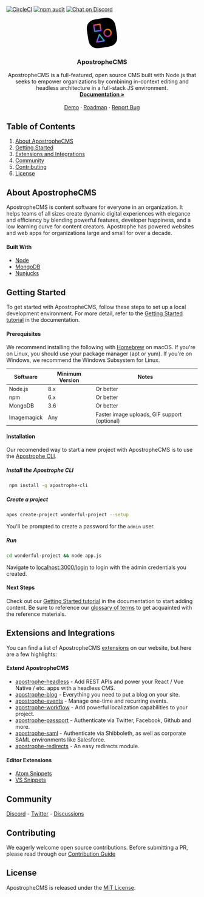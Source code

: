 
[![CircleCI](https://circleci.com/gh/apostrophecms/apostrophe/tree/master.svg?style=svg)](https://circleci.com/gh/apostrophecms/apostrophe/tree/master)
[<img src="./badges/npm-audit-badge.png" title="npm audit" />](https://docs.npmjs.com/cli/audit)
[![Chat on Discord](https://img.shields.io/discord/517772094482677790.svg)](https://chat.apostrophecms.org)

<p align="center">
  <a href="https://github.com/github_username/repo_name">
    <img src="logo.svg" alt="Logo" width="80" height="80">
  </a>

  <h3 align="center">ApostropheCMS</h3>

  <p align="center">
    ApostropheCMS is a full-featured, open source CMS built with Node.js that seeks to empower organizations by combining in-context editing and headless architecture in a full-stack JS environment.
    <br />
    <a href="https://docs.apostrophecms.org/"><strong>Documentation »</strong></a>
    <br />
    <br />
    <a href="http://dashboard.apostrophecmsdemo.org/">Demo</a>
    ·
    <a href="https://portal.productboard.com/apostrophecms/1-product-roadmap">Roadmap</a>
    ·
    <a href="https://github.com/apostrophecms/apostrophe/issues/new?assignees=&labels=bug&template=bug_report.md&title=">Report Bug</a>
  </p>
</p>


## Table of Contents

1. [About ApostropheCMS](#about-apostrophecms)
2. [Getting Started](#getting-started)
3. [Extensions and Integrations](#extensions-and-integrations)
4. [Community](#community)
5. [Contributing](#contributing)
6. [License](#license)

## About ApostropheCMS

ApostropheCMS is content software for everyone in an organization. It helps teams of all sizes create dynamic digital experiences with elegance and efficiency by blending powerful features, developer happiness, and a low learning curve for content creators. Apostrophe has powered websites and web apps for organizations large and small for over a decade.

#### Built With

* [Node](https://nodejs.org/en/)
* [MongoDB](https://www.mongodb.com/)
* [Nunjucks](https://mozilla.github.io/nunjucks/)

## Getting Started

To get started with ApostropheCMS, follow these steps to set up a local development environment. For more detail, refer to the [Getting Started tutorial](https://docs.apostrophecms.org/getting-started/creating-your-first-project.html) in the documentation.

#### Prerequisites

We recommend installing the following with [Homebrew](https://brew.sh/) on macOS. If you're on Linux, you should use your package manager (apt or yum). If you're on Windows, we recommend the Windows Subsystem for Linux.

| Software | Minimum Version | Notes
| ------------- | ------------- | -----
| Node.js | 8.x | Or better
| npm  | 6.x  | Or better
| MongoDB  | 3.6  | Or better
| Imagemagick  | Any | Faster image uploads, GIF support (optional)


#### Installation
Our recomended way to start a new project with ApostropheCMS is to use the [Apostrophe CLI](https://github.com/apostrophecms/apostrophe-cli).

##### Install the Apostrophe CLI
 ```sh
  npm install -g apostrophe-cli
 ```
##### Create a project
```sh
apos create-project wonderful-project --setup
```
You'll be prompted to create a password for the `admin` user.
##### Run
```sh
cd wonderful-project && node app.js
```

Navigate to [localhost:3000/login](http://localhost:3000/login) to login with the admin credentials you created.
#### Next Steps
Check out our [Getting Started tutorial](https://docs.apostrophecms.org/getting-started/creating-your-first-project.html#working-with-areas) in the documentation to start adding content. Be sure to reference our [glossary of terms](https://docs.apostrophecms.org/reference/glossary.html) to get acquainted with the reference materials.

## Extensions and Integrations

You can find a  list of ApostropheCMS [extensions](https://apostrophecms.com/extensions) on our website, but here are a few highlights:

#### Extend ApostropheCMS

- [apostrophe-headless](https://github.com/apostrophecms/apostrophe-headless) - Add REST APIs and power your React / Vue Native / etc. apps with a headless CMS.
- [apostrophe-blog](https://github.com/apostrophecms/apostrophe-blog) - Everything you need to put a blog on your site.
- [apostrophe-events](https://github.com/apostrophecms/apostrophe-events) - Manage one-time and recurring events.
- [apostrophe-workflow](https://github.com/apostrophecms/apostrophe-workflow) - Add powerful localization capabilities to your project.
- [apostrophe-passport](https://github.com/apostrophecms/apostrophe-passport) - Authenticate via Twitter, Facebook, Github and more.
- [apostrophe-saml](https://github.com/apostrophecms/apostrophe-saml) - Authenticate via Shibboleth, as well as corporate SAML environments like Salesforce.
- [apostrophe-redirects](https://github.com/apostrophecms/apostrophe-redirects) - An easy redirects module.

#### Editor Extensions
- [Atom Snippets](https://github.com/apostrophecms/apostrophe-atom)
- [VS Snippets](https://marketplace.visualstudio.com/items?itemName=punkave.apostrophecms-vs-snippets)

## Community

[Discord](https://discord.com/invite/XkbRNq7) - [Twitter](https://twitter.com/apostrophecms) - [Discussions](https://github.com/apostrophecms/apostrophe/discussions)
## Contributing

We eagerly welcome open source contributions. Before submitting a PR, please read through our [Contribution Guide](https://github.com/apostrophecms/apostrophe/blob/main/CONTRIBUTING.md)

## License

ApostropheCMS is released under the [ MIT License](https://github.com/apostrophecms/apostrophe/blob/main/LICENSE.md).
